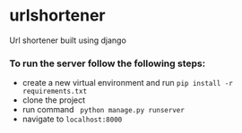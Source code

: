 # urlshortener

Url shortener built using django

### To run the server follow the following steps:

- create a new virtual environment and run `pip install -r requirements.txt`
- clone the project
- run command ` python manage.py runserver`
- navigate to `localhost:8000`
